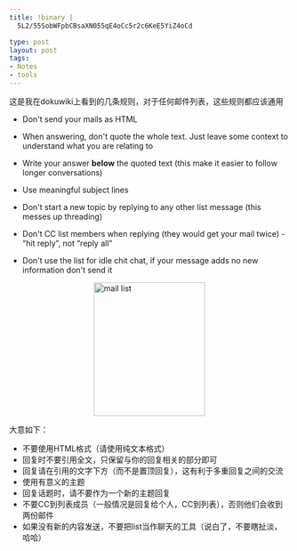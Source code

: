 ```yaml
--- 
title: !binary |
  5L2/55SobWFpbCBsaXN055qE4oCc5r2c6KeE5YiZ4oCd

type: post
layout: post
tags: 
- Notes
- tools
---
```

<p>这是我在dokuwiki上看到的几条规则，对于任何邮件列表，这些规则都应该通用</p>  <ul>   <li>     <p>Don't send your mails as <acronym>HTML</acronym></p>   </li>    <li>     <p>When answering, don't quote the whole text. Just leave some context to understand what you are relating to</p>   </li>    <li>     <p>Write your answer <strong>below</strong> the quoted text (this make it easier to follow longer conversations)</p>   </li>    <li>     <p>Use meaningful subject lines</p>   </li>    <li>     <p>Don't start a new topic by replying to any other list message (this messes up threading)</p>   </li>    <li>     <p>Don't CC list members when replying (they would get your mail twice) - “hit reply”, not “reply all”</p>   </li>    <li>     <p>Don't use the list for idle chit chat, if your message adds no new information don't send it</p>   </li> </ul>  <p><a title="mail list" href="http://www.flickr.com/photos/56075931@N04/5571606784/"><img style="display: block; float: none; margin-left: auto; margin-right: auto" height="240" alt="mail list" src="http://farm6.static.flickr.com/5269/5571606784_9272d75b9a.jpg" width="200" border="0" /></a></p>  <p>大意如下：</p>  <ul>   <li>不要使用HTML格式（请使用纯文本格式）</li>    <li>回复时不要引用全文，只保留与你的回复相关的部分即可</li>    <li>回复请在引用的文字下方（而不是置顶回复），这有利于多重回复之间的交流</li>    <li>使用有意义的主题</li>    <li>回复话题时，请不要作为一个新的主题回复</li>    <li>不要CC到列表成员（一般情况是回复给个人，CC到列表），否则他们会收到两份邮件</li>    <li>如果没有新的内容发送，不要把list当作聊天的工具（说白了，不要瞎扯淡，哈哈）</li> </ul>

